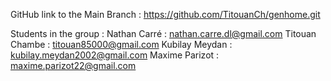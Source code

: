 GitHub link to the Main Branch : https://github.com/TitouanCh/genhome.git

Students in the group :
Nathan Carré : nathan.carre.dl@gmail.com
Titouan Chambe : [titouan85000@gmail.com](mailto:titouan85000@gmail.com)
Kubilay Meydan : [kubilay.meydan2002@gmail.com](mailto:kubilay.meydan2002@gmail.com)
Maxime Parizot : [maxime.parizot22@gmail.com](mailto:maxime.parizot22@gmail.com)

